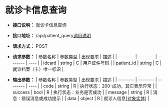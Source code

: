 # 就诊卡信息查询

- **接口说明：** 就诊卡信息查询
- **接口地址：** /api/patient_query[调用说明](srvapi?id=start)
- **请求方式：** POST
- **请求参数：**
    | 参数名称 | 参数类型 | 出现要求 | 描述 |
    | -------- | -------- | -------- | ---- |
    | idcard | string | C | 用户证件号码 |
    | patient_id | string | C | 就诊档案（卡）唯一标识 |

- **输出参数：**
    | 参数名称 | 参数类型 | 出现要求 | 描述 |
    | -------- | -------- | -------- | ---- |
    | code | string | R | 执行状态：200-成功，其它表示异常 |
    | success | bool   | R | 执行状态：业务是否成功      |
    | message | string | R | 消息：错误消息或成功提示 |
    | data | object | R | 就诊人信息[[对象实体]](entity/patient.md) |


